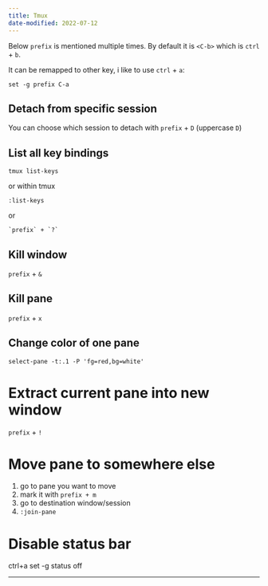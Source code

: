 ```yaml
---
title: Tmux
date-modified: 2022-07-12
---
```


Below `prefix` is mentioned multiple times. By default it is `<C-b>` which is `ctrl` + `b`.

It can be remapped to other key, i like to use `ctrl` + `a`:

```
set -g prefix C-a
```

## Detach from specific session

You can choose which session to detach with `prefix` + `D` (uppercase `D`)

## List all key bindings

```
tmux list-keys
```

or within tmux

```
:list-keys
```

or

```
`prefix` + `?`
```

## Kill window

`prefix` + `&`

## Kill pane

`prefix` + `x`

## Change color of one pane

```
select-pane -t:.1 -P 'fg=red,bg=white'
```

# Extract current pane into new window

`prefix` + `!`

# Move pane to somewhere else

1. go to pane you want to move
2. mark it with `prefix + m`
3. go to destination window/session
4. `:join-pane`

# Disable status bar

ctrl+a
set -g status off

---


